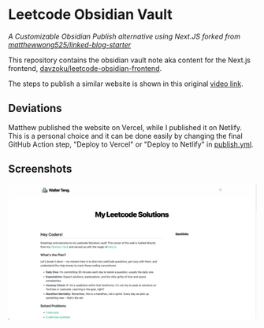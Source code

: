 # Leetcode Obsidian Vault

_A Customizable Obsidian Publish alternative using Next.JS forked from [matthewwong525/linked-blog-starter](https://github.com/matthewwong525/linked-blog-starter-md)_

This repository contains the obsidian vault note aka content for the Next.js frontend, [davzoku/leetcode-obsidian-frontend](https://github.com/davzoku/leetcode-obsidian-frontend).

The steps to publish a similar website is shown in this original [video link](https://www.youtube.com/watch?v=rKSpK1dXn4E).

## Deviations

Matthew published the website on Vercel, while I published it on Netlify. This is a personal choice and it can be done easily by changing the final GitHub Action step, "Deploy to Vercel" or "Deploy to Netlify" in [publish.yml](https://github.com/davzoku/leetcode-obsidian-vault/blob/main/.github/workflows/publish.yml).

## Screenshots

![homepage.png](/assets/screenshots/homepage.png)
